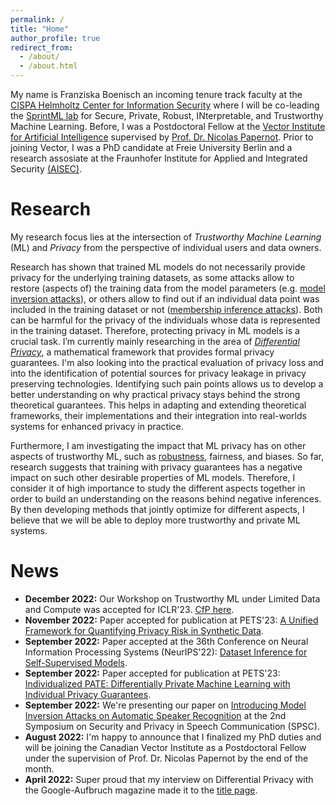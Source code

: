 ```yaml
---
permalink: /
title: "Home"
author_profile: true
redirect_from: 
  - /about/
  - /about.html
---
```


My name is Franziska Boenisch an incoming tenure track faculty at the [CISPA Helmholtz Center for Information Security](https://cispa.de/en) where I will be co-leading the [SprintML lab](https://sprintml.com/) for Secure, Private, Robust, INterpretable, and Trustworthy Machine Learning.
Before, I was a Postdoctoral Fellow at the [Vector Institute for Artificial Intelligence](https://vectorinstitute.ai/) supervised by [Prof. Dr. Nicolas Papernot](https://www.papernot.fr/). Prior to joining Vector, I was a PhD candidate at Freie University Berlin and a research assosiate at the Fraunhofer Institute for Applied and Integrated Security [(AISEC)](https://www.aisec.fraunhofer.de/en.html).


# Research
My research focus lies at the intersection of *Trustworthy Machine Learning* (ML) and *Privacy* from the perspective of individual users and data owners. 

Research has shown that trained ML models do not necessarily provide privacy for the underlying training datasets, as some attacks allow to restore (aspects of) the training data from the model parameters (e.g. [model inversion attacks](/posts/2020/12/model-inversion/)), or others allow to find out if an individual data point was included in the training dataset or not ([membership inference attacks](/posts/2021/01/membership-inference/)). Both can be harmful for the privacy of the individuals whose data is represented in the training dataset.
Therefore, protecting privacy in ML models is a crucial task. I’m currently mainly researching in the area of [*Differential Privacy*](/posts/2021/03/differential-privacy/), a mathematical framework that provides formal privacy guarantees. I'm also looking into the practical evaluation of privacy loss and into the identification of potential sources for privacy leakage in privacy preserving technologies. Identifying such pain points allows us to develop a better understanding on why practical privacy stays behind the strong theoretical guarantees. This helps in adapting and extending theoretical frameworks, their implementations and their integration into real-worlds systems for enhanced privacy in practice.

Furthermore, I am investigating the impact that ML privacy has on other aspects of trustworthy ML, such as [robustness](https://arxiv.org/pdf/2105.07985.pdf), fairness, and biases.
So far, research suggests that training with privacy guarantees has a negative impact on such other desirable properties of ML models.
Therefore, I consider it of high importance to study the different aspects together in order to build an understanding on the reasons behind negative inferences.
By then developing methods that jointly optimize for different aspects, I believe that we will be able to deploy more trustworthy and private ML systems.





# News

- **December 2022:**  Our Workshop on Trustworthy ML under Limited Data and Compute was accepted for ICLR'23. [CfP here](https://sites.google.com/view/trustml-unlimited/home?authuser=0).
- **November 2022:**  Paper accepted for publication at PETS'23: [A Unified Framework for Quantifying Privacy Risk in Synthetic Data](https://arxiv.org/pdf/2211.10459.pdf).
- **September 2022:**  Paper accepted at the 36th Conference on Neural Information Processing Systems (NeurIPS'22): [Dataset Inference for Self-Supervised Models](https://arxiv.org/abs/2209.09024).
- **September 2022:** Paper accepted for publication at PETS'23: [Individualized PATE: Differentially Private Machine Learning with Individual Privacy Guarantees](https://arxiv.org/abs/2202.10517).
- **September 2022:** We're presenting our paper on [Introducing Model Inversion Attacks on Automatic Speaker Recognition](https://www.isca-speech.org/archive/pdfs/spsc_2022/pizzi22_spsc.pdf) at the 2nd Symposium on Security and Privacy in Speech Communication (SPSC).
- **August 2022:** I'm happy to announce that I finalized my PhD duties and will be joining the Canadian Vector Institute as a Postdoctoral Fellow under the supervision of Prof. Dr. Nicolas Papernot by the end of the month.
- **April 2022:** Super proud that my interview on Differential Privacy with the Google-Aufbruch magazine made it to the [title page](https://kstatic.googleusercontent.com/files/1791d34518d7768efe0fb6d698f45a276c507ddbb67bcc916c87c564de8fc212023df574da98c9a8d8f149dc964371e003b6120b1f2188740a464ef157102ef4).


